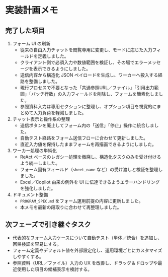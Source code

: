 ﻿# 実装計画メモ

## 完了した項目

1. フォーム UI の刷新  
   - 従来の自由入力チャットを閲覧専用に変更し、モードに応じた入力フィールドを定義しました。  
   - クライアント側で必須入力や数値範囲を検証し、その場でエラーメッセージを表示できるようにしました。  
   - 送信内容から構造化 JSON ペイロードを生成し、ワーカーへ投入する経路を整備しました。  
   - 現行プロセスで不要となった「共通参照URL／ファイル」「引用出力範囲」「バッチ行数」の入力フィールドを削除し、フォームを簡素化しました。  
   - 参照資料入力は専用セクションに整理し、オプション項目を視覚的にまとめて入力負荷を軽減しました。
2. チャット表示と操作系の整理  
   - 送信ボタンを廃止してフォーム内の「送信」「停止」操作に統合しました。  
   - 自動テスト経路をフォーム送信フローに合わせて更新しました。  
   - 直近入力値を保持したままフォームを再描画できるようにしました。
3. ワーカー処理の単純化  
   - ReAct ベースのレガシー処理を撤廃し、構造化タスクのみを受け付けるよう統一しました。  
   - フォーム固有フィールド（`sheet_name` など）の受け渡しと検証を整理しました。  
   - Excel／Copilot 由来の例外を UI に伝達できるようエラーハンドリングを強化しました。
4. ドキュメント整備  
   - `PROGRAM_SPEC.md` をフォーム運用前提の内容に更新しました。  
   - 本メモを最新の段取りに合わせて再整理しました。

## 次フェーズで引き継ぐタスク

- 代表的なフォーム入力ケースについて自動テスト（単体／統合）を追加し、回帰検証を容易にする。  
- フォーム定義やデフォルト値を外部設定化し、運用環境ごとにカスタマイズしやすくする。  
- 参照資料（URL／ファイル）入力の UX を改善し、ドラッグ＆ドロップや最近使用した項目の候補表示を検討する。
